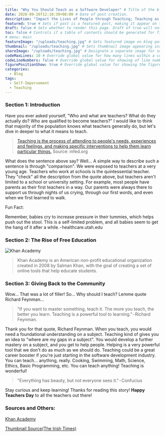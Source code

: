```yaml
---
title: "Why You Should Teach as a Software Developer" # Title of the blog post.
date: 2020-09-26T12:10:39+08:00 # Date of post creation.
description: "Impact the Lives of People through Teaching; Teaching as a software developer" # Description used for search engine.
featured: true # Sets if post is a featured post, making it appear on the sidebar. A featured post won't be listed on the sidebar if it's the current page
draft: false # Sets whether to render this page. Draft of true will not be rendered.
toc: false # Controls if a table of contents should be generated for first-level links automatically.
# menu: main
featureImage: "/uploads/teaching.jpg" # Sets featured image on blog post.
thumbnail: "/uploads/teaching.jpg" # Sets thumbnail image appearing inside card on homepage.
shareImage: "/uploads/teaching.jpg" # Designate a separate image for social media sharing.
codeMaxLines: 10 # Override global value for how many lines within a code block before auto-collapsing.
codeLineNumbers: false # Override global value for showing of line numbers within code block.
figurePositionShow: true # Override global value for showing the figure label.
categories:
  - Blog
tags:
  - Self-Imporvement
  - Teaching
---
```


### Section 1: Introduction

Have you ever asked yourself, "Who and what are teachers? What do they actually do? Who are qualified to become teachers?" I would like to think that majority of the population knows what teachers generally do, but let's dive in deeper to what it means to teach.

> [Teaching is the process of attending to people's needs, experiences and feelings, and making specific interventions to help them learn particular things.](https://infed.org/what-is-teaching/)
> Source: infed.org

What does the sentence above say? Well… A simple way to describe such a sentence is through "comparison". We were exposed to teachers at a very young age. Teachers who work at schools is the quintessential teacher. They "check" all the description from the quote above, but teachers aren't limited to a school or university setting. For example, most people have parents as their first teachers in a way. Our parents were always there to support us through nights of us crying, through our first words, and even when we first learned to walk.

Fun Fact:

Remember, babies cry to increase pressure in their tummies, which helps push out the stool. This is a self-limited problem, and all babies seem to get the hang of it after a while. - healthcare.utah.edu

### Section 2: The Rise of Free Education
![Khan Academy](https://cdn.kastatic.org/images/khan-logo-dark-background-2.png "Khan Academy")

> Khan Academy is an American non-profit educational organization created in 2008 by Salman Khan, with the goal of creating a set of online tools that help educate students.

### Section 3: Giving Back to the Community

Wow… That was a lot of filler! So… Why should I teach? Lemme quote Richard Feynman…

> "If you want to master something, teach it. The more you teach, the better you learn. Teaching is a powerful tool to learning." - Richard Feynman.

Thank you for that quote, Richard Feynman. When you teach, you would need a foundational understanding on a subject. Teaching kind of gives you an idea to "where are my gaps in a subject". You would develop a further mastery on a subject, and you get to help people. Helping is a very powerful tool that we don't do as much as we should do. Teaching could be a great career booster if you're just starting in the software development industry. You can teach… anything, really. Cooking, Swimming, Math, Science, Ethics, Basic Programming, etc. You can teach anything! Teaching is wonderful!

> "Everything has beauty, but not everyone sees it." - Confucius

Stay curious and keep learning!
Thanks for reading this story! **Happy Teachers Day** to all the teachers out there!

### Sources and Others:
[Khan Academy](https://khanacademy.org)

[Thumbnail Source(The Irish Times)](https://www.irishtimes.com/life-and-style/abroad/working-abroad/teaching-abroad-how-and-where-to-find-a-job-1.2933071)